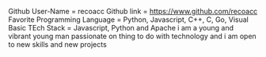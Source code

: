 Github User-Name = recoacc
  Github link = https://www.github.com/recoacc
Favorite Programming Language = Python, Javascript, C++, C, Go, Visual Basic
  TEch Stack = Javascript, Python and Apache
i am a young and vibrant young man passionate on thing to do with technology and i am open to new skills and new projects 
